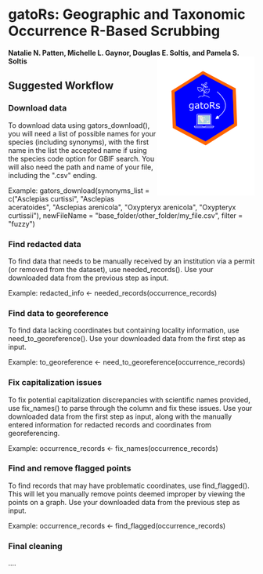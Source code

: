 # gatoRs: Geographic and Taxonomic Occurrence R-Based Scrubbing
**Natalie N. Patten, Michelle L. Gaynor, Douglas E. Soltis, and Pamela S. Soltis**
<img align="right" src="gators_hex_sticker.png" width=200> 

## Suggested Workflow
### Download data
To download data using gators_download(), you will need a list of possible names for your species (including synonyms), with the first name in the list the accepted name if using the species code option for GBIF search. You will also need the path and name of your file, including the ".csv" ending.

Example: gators_download(synonyms_list = c("Asclepias curtissi", "Asclepias aceratoides", "Asclepias arenicola", "Oxypteryx arenicola", "Oxypteryx curtissii"), newFileName = "base_folder/other_folder/my_file.csv", filter = "fuzzy")
### Find redacted data
To find data that needs to be manually received by an institution via a permit (or removed from the dataset), use needed_records(). Use your downloaded data from the previous step as input.

Example: redacted_info <- needed_records(occurrence_records)
### Find data to georeference
To find data lacking coordinates but containing locality information, use need_to_georeference(). Use your downloaded data from the first step as input.

Example: to_georeference <- need_to_georeference(occurrence_records)
### Fix capitalization issues
To fix potential capitalization discrepancies with scientific names provided, use fix_names() to parse through the column and fix these issues. Use your downloaded data from the first step as input, along with the manually entered information for redacted records and coordinates from georeferencing.

Example: occurrence_records <- fix_names(occurrence_records)
### Find and remove flagged points
To find records that may have problematic coordinates, use find_flagged(). This will let you manually remove points deemed improper by viewing the points on a graph. Use your downloaded data from the previous step as input.

Example: occurrence_records <- find_flagged(occurrence_records)
### Final cleaning
....

